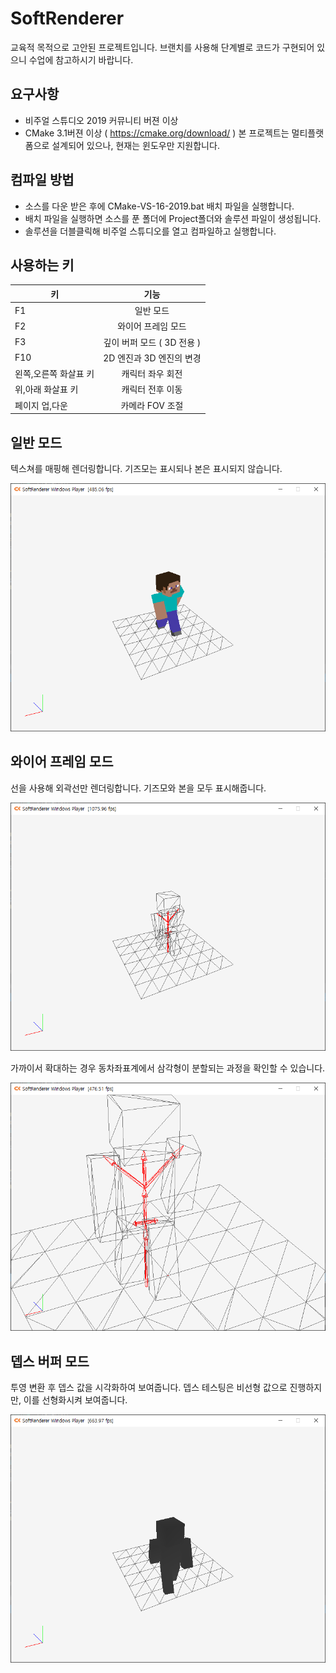 # SoftRenderer

교육적 목적으로 고안된 프로젝트입니다. 
브랜치를 사용해 단계별로 코드가 구현되어 있으니 수업에 참고하시기 바랍니다. 

## 요구사항
- 비주얼 스튜디오 2019 커뮤니티 버젼 이상
- CMake 3.1버젼 이상 ( https://cmake.org/download/ )
본 프로젝트는 멀티플랫폼으로 설계되어 있으나, 현재는 윈도우만 지원합니다. 

## 컴파일 방법
- 소스를 다운 받은 후에 CMake-VS-16-2019.bat 배치 파일을 실행합니다. 
- 배치 파일을 실행하면 소스를 푼 폴더에 Project폴더와 솔루션 파일이 생성됩니다. 
- 솔루션을 더블클릭해 비주얼 스튜디오를 열고 컴파일하고 실행합니다. 

## 사용하는 키 
| 키            | 기능           |
| ------------- |:-------------:|
| F1  | 일반 모드 |
| F2  | 와이어 프레임 모드 |
| F3  | 깊이 버퍼 모드 ( 3D 전용 ) |
| F10 | 2D 엔진과 3D 엔진의 변경 |
| 왼쪽,오른쪽 화살표 키 | 캐릭터 좌우 회전 |
| 위,아래 화살표 키 | 캐릭터 전후 이동 |
| 페이지 업,다운 | 카메라 FOV 조절 |

## 일반 모드
텍스쳐를 매핑해 렌더링합니다. 
기즈모는 표시되나 본은 표시되지 않습니다. 

![일반 모드](https://github.com/ideugu/CKSoftRenderer/blob/main/Document/Normal.png "일반 모드")


## 와이어 프레임 모드
선을 사용해 외곽선만 렌더링합니다. 
기즈모와 본을 모두 표시해줍니다. 

![와이어프레임 모드](https://github.com/ideugu/CKSoftRenderer/blob/main/Document/Wireframe1.png "와이어프레임 모드")

가까이서 확대하는 경우 동차좌표계에서 삼각형이 분할되는 과정을 확인할 수 있습니다. 

![와이어프레임 모드 2](https://github.com/ideugu/CKSoftRenderer/blob/main/Document/Wireframe2.png "와이어프레임 모드 2")

## 뎁스 버퍼 모드
투영 변환 후 뎁스 값을 시각화하여 보여줍니다.
뎁스 테스팅은 비선형 값으로 진행하지만, 이를 선형화시켜 보여줍니다. 

![뎁스 버퍼 모드](https://github.com/ideugu/CKSoftRenderer/blob/main/Document/Depth.png "뎁스버퍼 모드")

